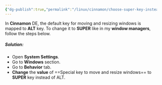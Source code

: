 ```yaml
---
{"dg-publish":true,"permalink":"/linux/cinnamon/choose-super-key-instead-of-alt-to-move-and-resize-windows/","noteIcon":""}
---
```


In **Cinnamon** DE, the default key for moving and resizing windows is mapped to **ALT** key. To change it to **SUPER** like in my **window managers**, follow the steps below.

##### Solution:
- Open **System Settings**.
- Go to **Windows** section.
- Go to **Behavior** tab.
- **Change** the **value** of ==Special key to move and resize windows== to **SUPER** key instead of ALT.